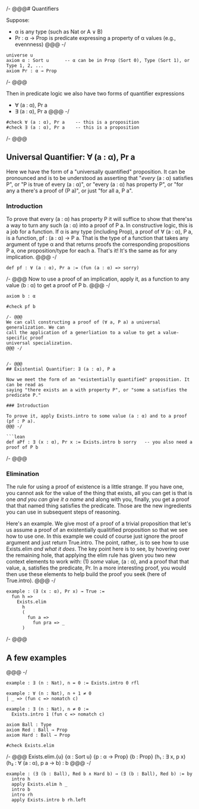 /- @@@# Quantifiers

Suppose:

- α is any type (such as Nat or A ∨ B)
- Pr : α → Prop is predicate expressing a property of α values (e.g., evennness)
@@@ -/

```lean
universe u
axiom α : Sort u      -- α can be in Prop (Sort 0), Type (Sort 1), or Type 1, 2, ...
axiom Pr : α → Prop
```

/- @@@

Then in predicate logic we also have two forms of quantifier expressions

- ∀ (a : α), Pr a
- ∃ (a : α), Pr a
@@@ -/


```lean
#check ∀ (a : α), Pr a    -- this is a proposition
#check ∃ (a : α), Pr a    -- this is a proposition
```


/- @@@

## Universal Quantifier: ∀ (a : α), Pr a

Here we have the form of a "universally quantified" proposition. It can be pronounced
and is to be understood as asserting that "*every* (a : α) satisfies P", or "P is true
of every  (a : α)", or "every (a : α) has property P", or "for any a there's a proof
of (P a)", or just "for all a, P a".

### Introduction

To prove that every (a : α) has property P it will suffice to show that there'ss a way
to turn any such (a : α) into a proof of P a. In constructive logic, this is a job for
a function. If α is any type (including Prop), a proof of ∀ (a : α), P a, is a function,
pf : (a : α) → P a. That is the type of a function that takes any argument of type α and
that returns proofs the corresponding propositions P a, one proposition/type for each a.
That's it! It's the same as for any implication.
@@@ -/

```lean
def pf : ∀ (a : α), Pr a := (fun (a : α) => sorry)
```

/- @@@
Now to use a proof of an implication, apply it, as a function to any value (b : α) to
get a proof of P b.
@@@ -/

```lean
axiom b : α

#check pf b

/- @@@
We can call constructing a proof of (∀ a, P a) a universal generalization. We can
call the application of a generliation to a value to get a value-specific proof
universal specialization.
@@@ -/


/- @@@
## Existential Quantifier: ∃ (a : α), P a

Now we meet the form of an "existentially quantified" proposition. It can be read as
saying "there exists an a with property P", or "some a satisfies the predicate P."

### Introduction

To prove it, apply Exists.intro to some value (a : α) and to a proof (pf : P a).
@@@ -/

```lean
def aPf : ∃ (x : α), Pr x := Exists.intro b sorry   -- you also need a proof of P b
```

/- @@@
### Elimination

The rule for using a proof of existence is a little strange. If you have one,
you cannot ask for the value of the thing that exists, all you can get is that
is one *and you can give it a name* and along with you, finally, you get a proof
that that named thing satisfies the predicate. Those are the new ingredients you
can use in subsequent steps of reasoning.

Here's an example. We give most of a proof of a trivial proposition
that let's us assume a proof of an existentially qualitified proposition
so that we see how to use one. In this example we could of course just
ignore the proof argument and just return True.intro. The point, rather,.
is to see how to use Exists.elim *and what it does*. The key point here
is to see, by hovering over the remaining hole, that applying the elim
rule has given you two new context elements to work with: (1) *some* value,
(a : α), and a proof that that value, a, satisfies the predicate, Pr. In
a more interesting proof, you would then use these elements to help build
the proof you seek (here of True.intro).
@@@ -/

```lean
example : (∃ (x : α), Pr x) → True :=
  fun h =>
    Exists.elim
      h
      (
        fun a =>
          fun pra => _
      )
```

/- @@@
## A few examples
@@@ -/

```lean
example : ∃ (n : Nat), n = 0 := Exists.intro 0 rfl

example : ∀ (n : Nat), n + 1 ≠ 0
| _ => (fun c => nomatch c)

example : ∃ (n : Nat), n ≠ 0 :=
  Exists.intro 1 (fun c => nomatch c)

axiom Ball : Type
axiom Red : Ball → Prop
axiom Hard : Ball → Prop

#check Exists.elim
```

/- @@@
Exists.elim.{u} {α : Sort u} {p : α → Prop} {b : Prop} (h₁ : ∃ x, p x) (h₂ : ∀ (a : α), p a → b) : b
@@@ -/

```lean
example : (∃ (b : Ball), Red b ∧ Hard b) → (∃ (b : Ball), Red b) := by
  intro h
  apply Exists.elim h _
  intro b
  intro rh
  apply Exists.intro b rh.left
```
